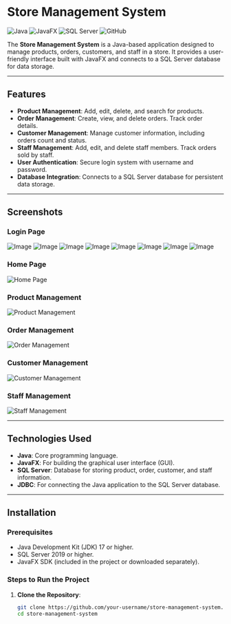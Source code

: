 # Store Management System

![Java](https://img.shields.io/badge/Java-17-blue)
![JavaFX](https://img.shields.io/badge/JavaFX-17-orange)
![SQL Server](https://img.shields.io/badge/SQL%20Server-2019-lightgrey)
![GitHub](https://img.shields.io/badge/GitHub-Repository-brightgreen)

The **Store Management System** is a Java-based application designed to manage products, orders, customers, and staff in a store. It provides a user-friendly interface built with JavaFX and connects to a SQL Server database for data storage.

---

## Features

- **Product Management**: Add, edit, delete, and search for products.
- **Order Management**: Create, view, and delete orders. Track order details.
- **Customer Management**: Manage customer information, including orders count and status.
- **Staff Management**: Add, edit, and delete staff members. Track orders sold by staff.
- **User Authentication**: Secure login system with username and password.
- **Database Integration**: Connects to a SQL Server database for persistent data storage.

---

## Screenshots

### Login Page
![Image](https://github.com/user-attachments/assets/6d2bd16a-6495-40a2-bb2d-24b55d0ee602)
![Image](https://github.com/user-attachments/assets/d290c3df-248b-4903-b5c1-28efbea95199)
![Image](https://github.com/user-attachments/assets/6f7cd056-dfa5-4cd2-9301-35936062e6b9)
![Image](https://github.com/user-attachments/assets/48e22a97-6aaa-4547-b3ce-14a2b1e54869)
![Image](https://github.com/user-attachments/assets/e6d06d2a-dc86-4032-83f7-41c0d7780b1e)
![Image](https://github.com/user-attachments/assets/367576a3-9ffe-4565-9124-75201c36ad17)
![Image](https://github.com/user-attachments/assets/c3e834b8-44aa-4c17-b902-0251a8771625)
![Image](https://github.com/user-attachments/assets/cc3b1321-3fba-4303-a7e2-8baa8581850d)

### Home Page
![Home Page](screenshots/home.png)

### Product Management
![Product Management](screenshots/products.png)

### Order Management
![Order Management](screenshots/orders.png)

### Customer Management
![Customer Management](screenshots/customers.png)

### Staff Management
![Staff Management](screenshots/staff.png)

---

## Technologies Used

- **Java**: Core programming language.
- **JavaFX**: For building the graphical user interface (GUI).
- **SQL Server**: Database for storing product, order, customer, and staff information.
- **JDBC**: For connecting the Java application to the SQL Server database.

---

## Installation

### Prerequisites

- Java Development Kit (JDK) 17 or higher.
- SQL Server 2019 or higher.
- JavaFX SDK (included in the project or downloaded separately).

### Steps to Run the Project

1. **Clone the Repository**:
   ```bash
   git clone https://github.com/your-username/store-management-system.git
   cd store-management-system
